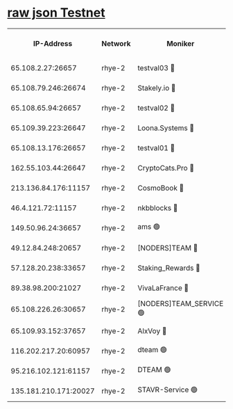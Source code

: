 
[raw json Testnet](https://rpc-check.quickt.stavr.tech/quickt/rpc-quickt-result.json)
=


<table><tr><th>IP-Address</th><th>Network</th><th>Moniker</th><th>Latest Block Height</th><th>Earliest Block Height</th><th>Catching Up</th><th>Tx Index</th><th>Voting Power</th><th>Scan Time</th></tr><tr><td>65.108.2.27:26657</td><td>rhye-2</td><td>testval03 🔴</td><td>832519</td><td>1</td><td>False</td><td>on</td><td>11002050</td><td>2024-02-16T06:34:09.626355368UTC</td></tr><tr><td>65.108.79.246:26674</td><td>rhye-2</td><td>Stakely.io 🔴</td><td>832520</td><td>1</td><td>False</td><td>on</td><td>10010</td><td>2024-02-16T06:34:12.016865288UTC</td></tr><tr><td>65.108.65.94:26657</td><td>rhye-2</td><td>testval02 🔴</td><td>832520</td><td>1</td><td>False</td><td>on</td><td>11002050</td><td>2024-02-16T06:34:14.827547464UTC</td></tr><tr><td>65.109.39.223:26647</td><td>rhye-2</td><td>Loona.Systems 🔴</td><td>832521</td><td>1</td><td>False</td><td>off</td><td>86949</td><td>2024-02-16T06:34:17.915542682UTC</td></tr><tr><td>65.108.13.176:26657</td><td>rhye-2</td><td>testval01 🔴</td><td>832521</td><td>1</td><td>False</td><td>on</td><td>13082010</td><td>2024-02-16T06:34:18.608071563UTC</td></tr><tr><td>162.55.103.44:26647</td><td>rhye-2</td><td>CryptoCats.Pro 🔴</td><td>832527</td><td>1</td><td>False</td><td>off</td><td>9999</td><td>2024-02-16T06:34:51.020999005UTC</td></tr><tr><td>213.136.84.176:11157</td><td>rhye-2</td><td>CosmoBook 🔴</td><td>832526</td><td>65301</td><td>False</td><td>off</td><td>1528057</td><td>2024-02-16T06:34:44.620293156UTC</td></tr><tr><td>46.4.121.72:11157</td><td>rhye-2</td><td>nkbblocks 🔴</td><td>832518</td><td>70101</td><td>False</td><td>off</td><td>81491</td><td>2024-02-16T06:34:02.122779361UTC</td></tr><tr><td>149.50.96.24:36657</td><td>rhye-2</td><td>ams 🟢</td><td>832524</td><td>133501</td><td>False</td><td>on</td><td>0</td><td>2024-02-16T06:34:33.990113779UTC</td></tr><tr><td>49.12.84.248:20657</td><td>rhye-2</td><td>[NODERS]TEAM 🔴</td><td>832524</td><td>146001</td><td>False</td><td>on</td><td>59690</td><td>2024-02-16T06:34:31.529670998UTC</td></tr><tr><td>57.128.20.238:33657</td><td>rhye-2</td><td>Staking_Rewards 🔴</td><td>832521</td><td>149101</td><td>False</td><td>on</td><td>9900</td><td>2024-02-16T06:34:17.555038114UTC</td></tr><tr><td>89.38.98.200:21027</td><td>rhye-2</td><td>VivaLaFrance 🔴</td><td>832519</td><td>220501</td><td>False</td><td>off</td><td>10000</td><td>2024-02-16T06:34:04.566908570UTC</td></tr><tr><td>65.108.226.26:30657</td><td>rhye-2</td><td>[NODERS]TEAM_SERVICE 🟢</td><td>832521</td><td>241501</td><td>False</td><td>on</td><td>0</td><td>2024-02-16T06:34:18.246534599UTC</td></tr><tr><td>65.109.93.152:37657</td><td>rhye-2</td><td>AlxVoy 🔴</td><td>832519</td><td>315173</td><td>False</td><td>on</td><td>143351</td><td>2024-02-16T06:34:07.105534060UTC</td></tr><tr><td>116.202.217.20:60957</td><td>rhye-2</td><td>dteam 🟢</td><td>832520</td><td>421794</td><td>False</td><td>on</td><td>0</td><td>2024-02-16T06:34:15.085552125UTC</td></tr><tr><td>95.216.102.121:61157</td><td>rhye-2</td><td>DTEAM 🟢</td><td>749821</td><td>748801</td><td>False</td><td>on</td><td>0</td><td>2024-02-16T06:34:12.445169798UTC</td></tr><tr><td>135.181.210.171:20027</td><td>rhye-2</td><td>STAVR-Service 🟢</td><td>832523</td><td>831001</td><td>False</td><td>on</td><td>0</td><td>2024-02-16T06:34:29.237147139UTC</td></tr></table>